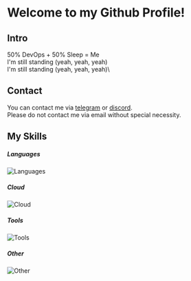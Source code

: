 # Welcome to my Github Profile!

## Intro
50% DevOps + 50% Sleep = Me\
I'm still standing (yeah, yeah, yeah)\
I'm still standing (yeah, yeah, yeah)\
## Contact
You can contact me via [telegram](https://ambassador4ik.t.me/) or [discord](https://discordapp.com/users/655474013686202428).\
Please do not contact me via email without special necessity.
## My Skills
##### Languages
![Languages](https://skillicons.dev/icons?i=cs,cpp,go,py,java,js,kotlin&theme=light)
##### Cloud
![Cloud](https://skillicons.dev/icons?i=aws,azure,gcp,&theme=light)
##### Tools
![Tools](https://skillicons.dev/icons?i=docker,k8s,git,github,gitlab,cmake,gradle&theme=light)
##### Other
![Other](https://skillicons.dev/icons?i=bash,powershell,vim,md,nodejs,mysql,selenium,dotnet,linux&theme=light)
